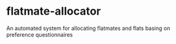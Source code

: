 # flatmate-allocator
An automated system for allocating flatmates and flats basing on preference questionnaires
